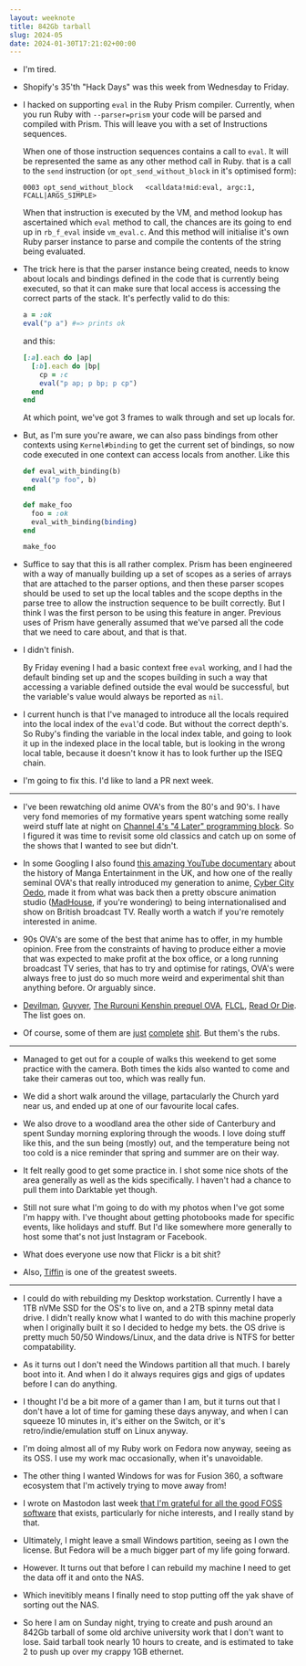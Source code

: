 ```yaml
---
layout: weeknote
title: 842Gb tarball
slug: 2024-05
date: 2024-01-30T17:21:02+00:00
---
```


- I'm tired.

- Shopify's 35'th "Hack Days" was this week from Wednesday to Friday.

- I hacked on supporting `eval` in the Ruby Prism compiler. Currently, when you
  run Ruby with `--parser=prism` your code will be parsed and compiled with
  Prism. This will leave you with a set of Instructions sequences.

  When one of those instruction sequences contains a call to `eval`. It will be
  represented the same as any other method call in Ruby. that is a call to the
  `send` instruction (or `opt_send_without_block` in it's optimised form):

  ```
  0003 opt_send_without_block   <calldata!mid:eval, argc:1, FCALL|ARGS_SIMPLE>
  ```

  When that instruction is executed by the VM, and method lookup has
  ascertained which `eval` method to call, the chances are its going to end up
  in `rb_f_eval` inside `vm_eval.c`. And this method will initialise it's own
  Ruby parser instance to parse and compile the contents of the string being
  evaluated.

- The trick here is that the parser instance being created, needs to know about
  locals and bindings defined in the code that is currently being executed, so
  that it can make sure that local access is accessing the correct parts of the
  stack.  It's perfectly valid to do this:

  ```ruby
  a = :ok
  eval("p a") #=> prints ok
  ```

  and this:

  ```ruby
  [:a].each do |ap|
    [:b].each do |bp|
      cp = :c
      eval("p ap; p bp; p cp")
    end
  end
  ```

  At which point, we've got 3 frames to walk through and set up locals for.

- But, as I'm sure you're aware, we can also pass bindings from other contexts
  using `Kernel#binding` to get the current set of bindings, so now code
  executed in one context can access locals from another. Like this

  ```ruby
  def eval_with_binding(b)
    eval("p foo", b)
  end

  def make_foo
    foo = :ok
    eval_with_binding(binding)
  end

  make_foo
  ```

- Suffice to say that this is all rather complex. Prism has been engineered
  with a way of manually building up a set of scopes as a series of arrays that
  are attached to the parser options, and then these parser scopes should be
  used to set up the local tables and the scope depths in the parse tree to
  allow the instruction sequence to be built correctly. But I think I was the
  first person to be using this feature in anger. Previous uses of Prism have
  generally assumed that we've parsed all the code that we need to care about,
  and that is that.

- I didn't finish.

  By Friday evening I had a basic context free `eval` working, and I had the
  default binding set up and the scopes building in such a way that accessing a
  variable defined outside the eval would be successful, but the variable's
  value would always be reported as `nil`.

- I current hunch is that I've managed to introduce all the locals required
  into the local index of the `eval`'d code. But without the correct depth's.
  So Ruby's finding the variable in the local index table, and going to look it
  up in the indexed place in the local table, but is looking in the wrong local
  table, because it doesn't know it has to look further up the ISEQ chain.

- I'm going to fix this. I'd like to land a PR next week.


<hr />

- I've been rewatching old anime OVA's from the 80's and 90's. I have very fond
  memories of my formative years spent watching some really weird stuff late at
  night on [Channel 4's "4 Later" programming
  block](https://www.geek-pride.co.uk/insomnia-channel-4-the-90s-and-an-introduction-to-anime/).
  So I figured it was time to revisit some old classics and catch up on some of
  the shows that I wanted to see but didn't.

- In some Googling I also found [this amazing YouTube
  documentary](https://www.youtube.com/watch?v=xfa57_1HUjo) about the history
  of Manga Entertainment in the UK, and how one of the really seminal OVA's
  that really introduced my generation to anime, [Cyber City
  Oedo](https://en.wikipedia.org/wiki/Cyber_City_Oedo_808), made it from what
  was back then a pretty obscure animation studio
  ([MadHouse](https://www.imdb.com/title/tt0877057/), if you're wondering) to
  being internationalised and show on British broadcast TV.  Really worth a
  watch if you're remotely interested in anime.

- 90s OVA's are some of the best that anime has to offer, in my humble opinion.
  Free from the constraints of having to produce either a movie that was
  expected to make profit at the box office, or a long running broadcast TV
  series, that has to try and optimise for ratings, OVA's were always free to
  just do so much more weird and experimental shit than anything before. Or
  arguably since.

- [Devilman](https://myanimelist.net/anime/2354/Devilman__Tanjou-hen),
  [Guyver](https://myanimelist.net/anime/6016/Kyoushoku_Soukou_Guyver_1989),
  [The Rurouni Kenshin prequel
  OVA](https://myanimelist.net/anime/44/Rurouni_Kenshin__Meiji_Kenkaku_Romantan_-_Tsuioku-hen),
  [FLCL](https://myanimelist.net/anime/227/FLCL), [Read Or
  Die](https://myanimelist.net/anime/208/ROD__Read_or_Die). The list goes on.

- Of course, some of them are
  [just](https://www.animenewsnetwork.com/encyclopedia/anime.php?id=581)
  [complete](https://myanimelist.net/anime/2775/Genocyber)
  [shit](https://www.animenewsnetwork.com/encyclopedia/anime.php?id=791). But
  them's the rubs.

<hr />

- Managed to get out for a couple of walks this weekend to get some practice
  with the camera. Both times the kids also wanted to come and take their
  cameras out too, which was really fun.

- We did a short walk around the village, partacularly the Church yard near us,
  and ended up at one of our favourite local cafes.

- We also drove to a woodland area the other side of Canterbury and spent
  Sunday morning exploring through the woods. I love doing stuff like this, and
  the sun being (mostly) out, and the temperature being not too cold is a nice
  reminder that spring and summer are on their way.

- It felt really good to get some practice in. I shot some nice shots of the
  area generally as well as the kids specifically. I haven't had a chance to
  pull them into Darktable yet though.

- Still not sure what I'm going to do with my photos when I've got some I'm
  happy with. I've thought about getting photobooks made for specific events,
  like holidays and stuff. But I'd like somewhere more generally to host some
  that's not just Instagram or Facebook.

- What does everyone use now that Flickr is a bit shit?

- Also, [Tiffin](https://en.wikipedia.org/wiki/Tiffin_(confectionery)) is one
  of the greatest sweets.

<hr />

- I could do with rebuilding my Desktop workstation. Currently I have a 1TB
  nVMe SSD for the OS's to live on, and a 2TB spinny metal data drive. I didn't
  really know what I wanted to do with this machine properly when I originally
  built it so I decided to hedge my bets. the OS drive is pretty much 50/50
  Windows/Linux, and the data drive is NTFS for better compatability.

- As it turns out I don't need the Windows partition all that much. I barely
  boot into it. And when I do it always requires gigs and gigs of updates
  before I can do anything. 

- I thought I'd be a bit more of a gamer than I am, but it turns out that I
  don't have a lot of time for gaming these days anyway, and when I can squeeze
  10 minutes in, it's either on the Switch, or it's retro/indie/emulation stuff
  on Linux anyway.

- I'm doing almost all of my Ruby work on Fedora now anyway, seeing as its OSS.
  I use my work mac occasionally, when it's unavoidable.

- The other thing I wanted Windows for was for Fusion 360, a software ecosystem
  that I'm actively trying to move away from!

- I wrote on Mastodon last week [that I'm grateful for all the good FOSS
  software](https://ruby.social/@eightbitraptor/111790030972238432) that
  exists, particularly for niche interests, and I really stand by that.

- Ultimately, I might leave a small Windows partition, seeing as I own the
  license. But Fedora will be a much bigger part of my life going forward.

- However. It turns out that before I can rebuild my machine I need to get the
  data off it and onto the NAS. 

- Which inevitibly means I finally need to stop putting off the yak shave of
  sorting out the NAS.

- So here I am on Sunday night, trying to create and push around an 842Gb
  tarball of some old archive university work that I don't want to lose. Said
  tarball took nearly 10 hours to create, and is estimated to take 2 to push up
  over my crappy 1GB ethernet. 
